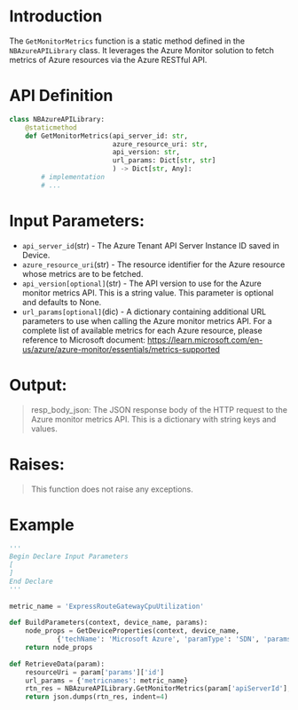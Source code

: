 # Introduction

The `GetMonitorMetrics` function is a static method defined in the `NBAzureAPILibrary` class. It leverages the Azure Monitor solution to fetch metrics of Azure resources via the Azure RESTful API.

# API Definition
```python
class NBAzureAPILibrary:
    @staticmethod
    def GetMonitorMetrics(api_server_id: str,
                          azure_resource_uri: str,
                          api_version: str, 
                          url_params: Dict[str, str]
                          ) -> Dict[str, Any]:
        # implementation
        # ...
```

# Input Parameters:
 - `api_server_id`(str) - The Azure Tenant API Server Instance ID saved in Device.
 - `azure_resource_uri`(str) - The resource identifier for the Azure resource whose metrics are to be fetched.
 - `api_version[optional]`(str) - The API version to use for the Azure monitor metrics API. This is a string value. This parameter is optional and defaults to None.
 - `url_params[optional]`(dic) - A dictionary containing additional URL parameters to use when calling the Azure monitor metrics API. For a complete list of available metrics for each Azure resource, please reference to Microsoft document: https://learn.microsoft.com/en-us/azure/azure-monitor/essentials/metrics-supported

# Output:
> resp_body_json: The JSON response body of the HTTP request to the Azure monitor metrics API. This is a dictionary with string keys and values.

# Raises:
> This function does not raise any exceptions.

# Example

```python
'''
Begin Declare Input Parameters
[
]
End Declare
'''
 
metric_name = 'ExpressRouteGatewayCpuUtilization'
 
def BuildParameters(context, device_name, params):
    node_props = GetDeviceProperties(context, device_name, 
            {'techName': 'Microsoft Azure', 'paramType': 'SDN', 'params' : ['*']})
    return node_props
     
def RetrieveData(param):
    resourceUri = param['params']['id']
    url_params = {'metricnames': metric_name}
    rtn_res = NBAzureAPILibrary.GetMonitorMetrics(param['apiServerId'], resourceUri, url_params)
    return json.dumps(rtn_res, indent=4)
    
 ```

